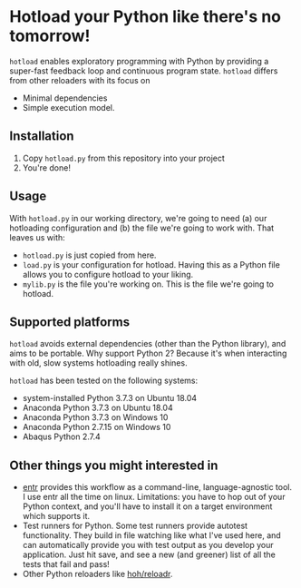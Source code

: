 # Hotload your Python like there's no tomorrow!

`hotload` enables exploratory programming with Python by providing a super-fast
feedback loop and continuous program state. `hotload` differs from other
reloaders with its focus on

- Minimal dependencies
- Simple execution model.

## Installation

1. Copy `hotload.py` from this repository into your project
2. You're done!

## Usage

With `hotload.py` in our working directory, we're going to need (a) our
hotloading configuration and (b) the file we're going to work with. That leaves
us with:

- `hotload.py` is just copied from here.
- `load.py` is your configuration for hotload. Having this as a Python file
  allows you to configure hotload to your liking.
- `mylib.py` is the file you're working on. This is the file we're going to
  hotload.

## Supported platforms

`hotload` avoids external dependencies (other than the Python library), and aims
to be portable. Why support Python 2? Because it's when interacting with old,
slow systems hotloading really shines.

`hotload` has been tested on the following systems:

- system-installed Python 3.7.3 on Ubuntu 18.04
- Anaconda Python 3.7.3 on Ubuntu 18.04
- Anaconda Python 3.7.3 on Windows 10
- Anaconda Python 2.7.15 on Windows 10
- Abaqus Python 2.7.4

## Other things you might interested in

- [entr][1] provides this workflow as a command-line, language-agnostic tool. I
  use entr all the time on linux. Limitations: you have to hop out of your
  Python context, and you'll have to install it on a target environment which
  supports it.
- Test runners for Python. Some test runners provide autotest functionality.
  They build in file watching like what I've used here, and can automatically
  provide you with test output as you develop your application. Just hit save,
  and see a new (and greener) list of all the tests that fail and pass!
- Other Python reloaders like [hoh/reloadr][2].

[1]: http://eradman.com/entrproject/
[2]: https://github.com/hoh/reloadr
